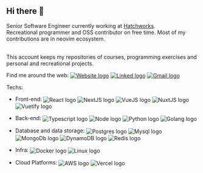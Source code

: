 <h2>Hi there 👋</h2>
Senior Software Engineer currently working at <a href="https://hatchworks.com/">Hatchworks</a>.<br>
Recreational programmer and OSS contributor on free time. Most of my contributions are in neovim ecosystem.<br><br>

This account keeps my repositories of courses, programming exercises and personal and recreational projects.

Find me around the web:
<a href="https://www.joaovfsousa.dev/"><img align="center" alt="Website logo" src="https://img.shields.io/badge/website-000000?style=for-the-badge&logo=About.me&logoColor=white"></a>
<a href="https://www.linkedin.com/in/joaovfsousa/"><img align="center" alt="Linked logo" src="https://img.shields.io/badge/LinkedIn-0077B5?style=for-the-badge&logo=linkedin&logoColor=white"></a>
<a href="mailto:joaovfsousa@gmail.com?subject=[GitHub]" target="_blank"><img align="center" alt="Gmail logo" src="https://img.shields.io/badge/Gmail-D14836?style=for-the-badge&logo=gmail&logoColor=white"></a>

Techs:
* Front-end:
  <img align="center" alt="React logo" src="https://img.shields.io/badge/React-20232A?style=for-the-badge&logo=react&logoColor=61DAFB">
  <img align="center" alt="NextJS logo" src="https://img.shields.io/badge/Next-black?style=for-the-badge&logo=next.js&logoColor=white">
  <img align="center" alt="VueJS logo" src="https://img.shields.io/badge/Vue.js-35495E?style=for-the-badge&logo=vuedotjs&logoColor=4FC08D">
  <img align="center" alt="NuxtJS logo" src="https://img.shields.io/badge/nuxt.js-00C58E?style=for-the-badge&logo=nuxtdotjs&logoColor=white">
  <img align="center" alt="Vuetify logo" src="https://img.shields.io/badge/Vuetify-1867C0?style=for-the-badge&logo=vuetify&logoColor=white">
  	
* Back-end:
  <img align="center" alt="Typescript logo" src="https://img.shields.io/badge/TypeScript-007ACC?style=for-the-badge&logo=typescript&logoColor=white">
  <img align="center" alt="Node logo" src="https://img.shields.io/badge/Node.js-339933?style=for-the-badge&logo=nodedotjs&logoColor=white">
  <img align="center" alt="Python logo" src="https://img.shields.io/badge/Python-FFD43B?style=for-the-badge&logo=python&logoColor=darkgreen">
  <img align="center" alt="Golang logo" src="https://img.shields.io/badge/Go-00ADD8?style=for-the-badge&logo=go&logoColor=white">

* Database and data storage:
  <img align="center" alt="Postgres logo" src="https://img.shields.io/badge/PostgreSQL-316192?style=for-the-badge&logo=postgresql&logoColor=white">
  <img align="center" alt="Mysql logo" src="https://img.shields.io/badge/MySQL-005C84?style=for-the-badge&logo=mysql&logoColor=white">
  <img align="center" alt="MongoDb logo" src="https://img.shields.io/badge/MongoDB-4EA94B?style=for-the-badge&logo=mongodb&logoColor=white">
  <img align="center" alt="DynamoDB logo" src="https://img.shields.io/badge/Amazon%20DynamoDB-4053D6?style=for-the-badge&logo=Amazon%20DynamoDB&logoColor=white">
  <img align="center" alt="Redis logo" src="https://img.shields.io/badge/redis-%23DD0031.svg?&style=for-the-badge&logo=redis&logoColor=white">

* Infra:
  <img align="center" alt="Docker logo" src="https://img.shields.io/badge/Docker-2CA5E0?style=for-the-badge&logo=docker&logoColor=white">
  <img align="center" alt="Linux logo" src="https://img.shields.io/badge/Linux-FCC624?style=for-the-badge&logo=linux&logoColor=black">

* Cloud Platforms:
  <img align="center" alt="AWS logo" src="https://img.shields.io/badge/Amazon_AWS-232F3E?style=for-the-badge&logo=amazon-aws&logoColor=white">
  <img align="center" alt="Vercel logo" src="https://img.shields.io/badge/Vercel-000000?style=for-the-badge&logo=vercel&logoColor=white">

